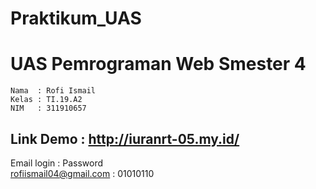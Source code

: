 # Praktikum_UAS

# UAS Pemrograman Web Smester 4

```
Nama  : Rofi Ismail
Kelas : TI.19.A2
NIM   : 311910657
````

## Link Demo : http://iuranrt-05.my.id/

Email login              : Password </br>
rofiismail04@gmail.com   : 01010110
